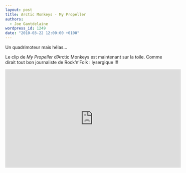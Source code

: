 ```yaml
---
layout: post
title: Arctic Monkeys - My Propeller
authors:
  - Joe Gantdelaine
wordpress_id: 1249
date: "2010-03-22 12:00:00 +0100"
---
```


Un quadrimoteur mais hélas…

Le clip de _My Propeller_ d’Arctic Monkeys est maintenant sur la toile. Comme
dirait tout bon journaliste de Rock’n’Folk : lysergique !!!

<iframe width="560" height="315" src="http://www.youtube.com/embed/Z5vZovv8cPk" frameborder="0" allowfullscreen></iframe>
